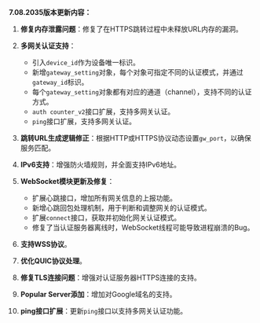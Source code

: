 **7.08.2035版本更新内容：**

1. **修复内存泄露问题**：修复了在HTTPS跳转过程中未释放URL内存的漏洞。

2. **多网关认证支持**：
   - 引入`device_id`作为设备唯一标识。
   - 新增`gateway_setting`对象，每个对象可指定不同的认证模式，并通过`gateway_id`标识。
   - 每个`gateway_setting`对象都有对应的通道（channel），支持不同的认证方式。
   - `auth counter_v2`接口扩展，支持多网关认证。
   - `ping`接口扩展，支持多网关认证。

3. **跳转URL生成逻辑修正**：根据HTTP或HTTPS协议动态设置`gw_port`，以确保服务匹配。

4. **IPv6支持**：增强防火墙规则，并全面支持IPv6地址。

5. **WebSocket模块更新及修复**：
   - 扩展心跳接口，增加所有网关信息的上报功能。
   - 新增心跳回包处理机制，用于判断和调整网关的认证模式。
   - 扩展`connect`接口，获取并初始化网关认证模式。
   - 修复了当认证服务器离线时，WebSocket线程可能导致进程崩溃的Bug。

6. **支持WSS协议**。

7. **优化QUIC协议处理**。

8. **修复TLS连接问题**：增强对认证服务器HTTPS连接的支持。

9. **Popular Server添加**：增加对Google域名的支持。

10. **ping接口扩展**：更新`ping`接口以支持多网关认证功能。



